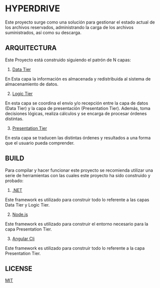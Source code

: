 # HYPERDRIVE

Este proyecto surge como una solución para gestionar el estado actual de los archivos reservados, administrando la carga de los archivos suministrados, así como su descarga. 

## ARQUITECTURA

Este Proyecto está construido siguiendo el patrón de N capas:

1. [Data Tier](https://github.com/javierpardollama/HYPERDRIVE/tree/master/Hyperdrive.Portal/Hyperdrive.Tier.Contexts)

En Esta capa la información es almacenada y redistribuida al sistema de almacenamiento de datos.

2. [Logic Tier](https://github.com/javierpardollama/HYPERDRIVE/tree/master/Hyperdrive.Portal/Hyperdrive.Tier.Services)

En esta capa se coordina el envío y/o recepción entre la capa de datos (Data Tier) y la capa de presentación (Presentation Tier). 
Además, toma decisiones lógicas, realiza cálculos y se encarga de procesar órdenes distintas.

3. [Presentation Tier](https://github.com/javierpardollama/HYPERDRIVE/tree/master/Hyperdrive.Portal/Hyperdrive.Tier.Web)

En esta capa se traducen las distintas órdenes y resultados a una forma que el usuario pueda comprender.

## BUILD

Para compilar y hacer funcionar este proyecto se recomienda utilizar una serie de herramientas con las cuales este proyecto ha sido construido y probado:

1. [.NET](https://dotnet.microsoft.com/)

Este framework es utilizado para construir todo lo referente a las capas Data Tier y Logic Tier.

2. [Node.js](https://nodejs.org/es/)

Este framework es utilizado para construir el entorno necesario para la capa Presentation Tier.

3. [Angular Cli](https://cli.angular.io/)

Este framework es utilizado para construir todo lo referente a la capa Presentation Tier.

## LICENSE

[MIT](https://github.com/javierpardollama/HYPERDRIVE/blob/master/LICENSE)
